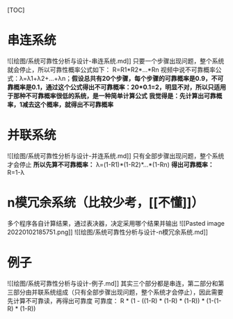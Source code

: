 [TOC]

# 串连系统
![[绘图/系统可靠性分析与设计-串连系统.md]]
只要一个步骤出现问题，整个系统就会停止，所以可靠性概率公式如下：
R=R1\*R2\*...\*Rn
视频中说不可靠概率公式：λ=λ1+λ2+...+λn；**假设总共有20个步骤，每个步骤的可靠概率是0.9，不可靠概率是0.1，通过这个公式得出不可靠概率：20\*0.1=2，明显不对，所以只适用于那种不可靠概率很低的系统，是一种简单计算公式**
**我觉得是：先计算出可靠概率，1减去这个概率，就得出不可靠概率**


# 并联系统
![[绘图/系统可靠性分析与设计-并连系统.md]]
只有全部步骤出现问题，整个系统才会停止
**所以先算不可靠概率：**
λ=(1-R1)\*(1-R2)\*...\*(1-Rn)
**得出可靠概率：**
R=1-λ

# n模冗余系统（比较少考，[[不懂]]）
多个程序各自计算结果，通过表决器，决定采用哪个结果并输出
![[Pasted image 20220102185751.png]]
![[绘图/系统可靠性分析与设计-n模冗余系统.md]]

# 例子
![[绘图/系统可靠性分析与设计-例子.md]]
其实三个部分都是串连，第二部分和第三部分由并联系统组成（只有全部步骤出现问题，整个系统才会停止），因此需要先计算不可靠读，再得出可靠度
可靠度：
R \* (1 - ((1-R) \* (1-R) \* (1-R)) \* (1-(1-R) \* (1-R))